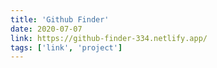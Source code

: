 ```yaml
---
title: 'Github Finder'
date: 2020-07-07
link: https://github-finder-334.netlify.app/
tags: ['link', 'project']
---
```



